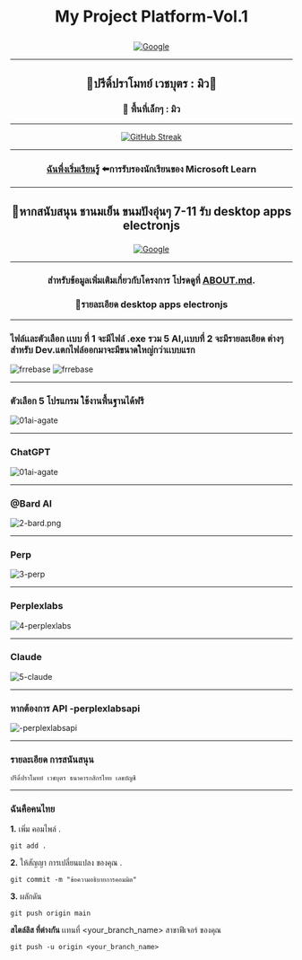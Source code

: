 # <p align="center">My Project Platform-Vol.1




<p align="center">
  <a href="#">
    <img src="https://www.google.co.th/images/branding/googlelogo/2x/googlelogo_color_272x92dp.png" alt="Google" />
  </a>
</p>


---


## <p align="center">🐬ปรีดิ์ปราโมทย์ เวชบุตร :  มิว🔰

### <p align="center">💖 พื้นที่เล็กๆ :  มิว
---

<p align="center">
  <a href="#">
    <img src="https://streak-stats.demolab.com?user=ai-jiraphinya&theme=vue-dark&hide_border=%E0%B9%80%E0%B8%97%E0%B9%87%E0%B8%88&locale=th&mode=weekly&exclude_days=Sun%2CMon%2CTue%2CWed%2CThu%2CFri%2CSat" alt="GitHub Streak" />
  </a>
</p>

---


###  <p align="center">[ฉันพึ่งเริ่มเรียนรู้](https://learn.microsoft.com/en-us/users/wechabut/) ⬅️การรับรองนักเรียนของ Microsoft Learn


---

## <p align="center">🐬หากสนับสนุน ชานมเย็น ขนมปังอุ่นๆ 7-11 รับ desktop apps electronjs 


<p align="center">
  <a href="#">
    <img src="https://res.cloudinary.com/mintmu/image/upload/v1703704818/Ar1_saop2s.png" alt="Google" />
  </a>
</p>




---



###  <p align="center">สำหรับข้อมูลเพิ่มเติมเกี่ยวกับโครงการ โปรดดูที่ [ABOUT.md](ABOUT.md).

 

### <p align="center">💖รายละเอียด desktop apps electronjs 

---


### ไฟล์เเละตัวเลือก เเบบ ที่ 1 จะมีไฟล์ .exe รวม 5 AI,เเบบที่ 2 จะมีรายละเอียด ต่างๆ สำหรับ Dev.แตกไฟล์ออกมาจะมีขนาดใหญ่กว่าเเบบแรก
![frrebase](./images/frrebase.png)
![frrebase](./images/lnu2.png)  

---




### ตัวเลือก 5 โปรแกรม ใช้งานพื้นฐานได้ฟรี
![01ai-agate](./images/01ai-agate.png)

---

### ChatGPT
![01ai-agate](./images/1-gpt.png)

---

### @Bard AI
![2-bard.png](./images/2-bard.png)

---

### Perp
![3-perp](./images/3-perp.png)

---

### Perplexlabs
![4-perplexlabs](./images/4-perplexlabs.png)

---

### Claude
![5-claude](./images/5-claude.png)

---

### หากต้องการ API -perplexlabsapi
![-perplexlabsapi](./images/-perplexlabsapi.png)

---

### รายละเอียด การสนันสนุน
 
```
ปรีดิ์ปราโมทย์ เวชบุตร ธนาคารกสิกรไทย เลขบัญชี 
```


---




### ฉันคือคนไทย

**1.** เพิ่ม คอมไพล์ .
 
```
git add . 
```

**2.** ให้สัญญา การเปลี่ยนแปลง ของคุณ .

```
git commit -m "ข้อความอธิบายการคอมมิต"
```

**3.** ผลักดัน 

```
git push origin main
```

**สไตล์ลิส ที่ต่างกัน**   เเทนที่ <your_branch_name> สาขาฟีเจอร์ ของคุณ

```
git push -u origin <your_branch_name>
```
<!--
